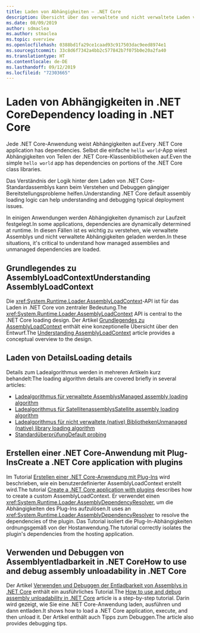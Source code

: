 ```yaml
---
title: Laden von Abhängigkeiten – .NET Core
description: Übersicht über das verwaltete und nicht verwaltete Laden von Abhängigkeiten in .NET Core
ms.date: 08/09/2019
author: sdmaclea
ms.author: stmaclea
ms.topic: overview
ms.openlocfilehash: 0388bd1fa29ce1caad93c917503dac9eed8974e1
ms.sourcegitcommit: 33c8d6f7342a4bb2c577842b7f075b0e20a2fa40
ms.translationtype: HT
ms.contentlocale: de-DE
ms.lasthandoff: 09/12/2019
ms.locfileid: "72303665"
---
```

# <a name="dependency-loading-in-net-core"></a><span data-ttu-id="851da-103">Laden von Abhängigkeiten in .NET Core</span><span class="sxs-lookup"><span data-stu-id="851da-103">Dependency loading in .NET Core</span></span>

<span data-ttu-id="851da-104">Jede .NET Core-Anwendung weist Abhängigkeiten auf.</span><span class="sxs-lookup"><span data-stu-id="851da-104">Every .NET Core application has dependencies.</span></span> <span data-ttu-id="851da-105">Selbst die einfache `hello world`-App wiest Abhängigkeiten von Teilen der .NET Core-Klassenbibliotheken auf.</span><span class="sxs-lookup"><span data-stu-id="851da-105">Even the simple `hello world` app has dependencies on portions of the .NET Core class libraries.</span></span>

<span data-ttu-id="851da-106">Das Verständnis der Logik hinter dem Laden von .NET Core-Standardassemblys kann beim Verstehen und Debuggen gängiger Bereitstellungsprobleme helfen.</span><span class="sxs-lookup"><span data-stu-id="851da-106">Understanding .NET Core default assembly loading logic can help understanding and debugging typical deployment issues.</span></span>

<span data-ttu-id="851da-107">In einigen Anwendungen werden Abhängigkeiten dynamisch zur Laufzeit festgelegt.</span><span class="sxs-lookup"><span data-stu-id="851da-107">In some applications, dependencies are dynamically determined at runtime.</span></span> <span data-ttu-id="851da-108">In diesen Fällen ist es wichtig zu verstehen, wie verwaltete Assemblys und nicht verwaltete Abhängigkeiten geladen werden.</span><span class="sxs-lookup"><span data-stu-id="851da-108">In these situations, it's critical to understand how managed assemblies and unmanaged dependencies are loaded.</span></span>

## <a name="understanding-assemblyloadcontext"></a><span data-ttu-id="851da-109">Grundlegendes zu AssemblyLoadContext</span><span class="sxs-lookup"><span data-stu-id="851da-109">Understanding AssemblyLoadContext</span></span>

<span data-ttu-id="851da-110">Die <xref:System.Runtime.Loader.AssemblyLoadContext>-API ist für das Laden in .NET Core von zentraler Bedeutung.</span><span class="sxs-lookup"><span data-stu-id="851da-110">The <xref:System.Runtime.Loader.AssemblyLoadContext> API is central to the .NET Core loading design.</span></span> <span data-ttu-id="851da-111">Der Artikel [Grundlegendes zu AssemblyLoadContext](understanding-assemblyloadcontext.md) enthält eine konzeptionelle Übersicht über den Entwurf.</span><span class="sxs-lookup"><span data-stu-id="851da-111">The [Understanding AssemblyLoadContext](understanding-assemblyloadcontext.md) article provides a conceptual overview to the design.</span></span>

## <a name="loading-details"></a><span data-ttu-id="851da-112">Laden von Details</span><span class="sxs-lookup"><span data-stu-id="851da-112">Loading details</span></span>

<span data-ttu-id="851da-113">Details zum Ladealgorithmus werden in mehreren Artikeln kurz behandelt:</span><span class="sxs-lookup"><span data-stu-id="851da-113">The loading algorithm details are covered briefly in several articles:</span></span>

- [<span data-ttu-id="851da-114">Ladealgorithmus für verwaltete Assemblys</span><span class="sxs-lookup"><span data-stu-id="851da-114">Managed assembly loading algorithm</span></span>](loading-managed.md)
- [<span data-ttu-id="851da-115">Ladealgorithmus für Satellitenassemblys</span><span class="sxs-lookup"><span data-stu-id="851da-115">Satellite assembly loading algorithm</span></span>](loading-resources.md)
- [<span data-ttu-id="851da-116">Ladealgorithmus für nicht verwaltete (native) Bibliotheken</span><span class="sxs-lookup"><span data-stu-id="851da-116">Unmanaged (native) library loading algorithm</span></span>](loading-unmanaged.md)
- [<span data-ttu-id="851da-117">Standardüberprüfung</span><span class="sxs-lookup"><span data-stu-id="851da-117">Default probing</span></span>](default-probing.md)

## <a name="create-a-net-core-application-with-plugins"></a><span data-ttu-id="851da-118">Erstellen einer .NET Core-Anwendung mit Plug-Ins</span><span class="sxs-lookup"><span data-stu-id="851da-118">Create a .NET Core application with plugins</span></span>

<span data-ttu-id="851da-119">Im Tutorial [Erstellen einer .NET Core-Anwendung mit Plug-Ins](../tutorials/creating-app-with-plugin-support.md) wird beschrieben, wie ein benutzerdefinierter AssemblyLoadContext erstellt wird.</span><span class="sxs-lookup"><span data-stu-id="851da-119">The tutorial [Create a .NET Core application with plugins](../tutorials/creating-app-with-plugin-support.md) describes how to create a custom AssemblyLoadContext.</span></span> <span data-ttu-id="851da-120">Er verwendet einen <xref:System.Runtime.Loader.AssemblyDependencyResolver>, um die Abhängigkeiten des Plug-Ins aufzulösen.</span><span class="sxs-lookup"><span data-stu-id="851da-120">It uses an <xref:System.Runtime.Loader.AssemblyDependencyResolver> to resolve the dependencies of the plugin.</span></span> <span data-ttu-id="851da-121">Das Tutorial isoliert die Plug-In-Abhängigkeiten ordnungsgemäß von der Hostanwendung.</span><span class="sxs-lookup"><span data-stu-id="851da-121">The tutorial correctly isolates the plugin's dependencies from the hosting application.</span></span>

## <a name="how-to-use-and-debug-assembly-unloadability-in-net-core"></a><span data-ttu-id="851da-122">Verwenden und Debuggen von Assemblyentladbarkeit in .NET Core</span><span class="sxs-lookup"><span data-stu-id="851da-122">How to use and debug assembly unloadability in .NET Core</span></span>

<span data-ttu-id="851da-123">Der Artikel [Verwenden und Debuggen der Entladbarkeit von Assemblys in .NET Core](../../standard/assembly/unloadability-howto.md) enthält ein ausführliches Tutorial.</span><span class="sxs-lookup"><span data-stu-id="851da-123">The [How to use and debug assembly unloadability in .NET Core](../../standard/assembly/unloadability-howto.md) article is a step-by-step tutorial.</span></span> <span data-ttu-id="851da-124">Darin wird gezeigt, wie Sie eine .NET Core-Anwendung laden, ausführen und dann entladen.</span><span class="sxs-lookup"><span data-stu-id="851da-124">It shows how to load a .NET Core application, execute, and then unload it.</span></span> <span data-ttu-id="851da-125">Der Artikel enthält auch Tipps zum Debuggen.</span><span class="sxs-lookup"><span data-stu-id="851da-125">The article also provides debugging tips.</span></span>
